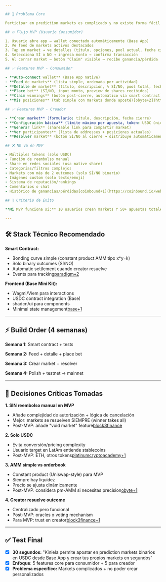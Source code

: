 ```yaml
---

## 🎯 Problema Core

Participar en prediction markets es complicado y no existe forma fácil de crear mercados personalizados en español/LatAm[codiant+1](https://codiant.com/blog/web3-experiences-a-ui-ux-designers-guide/)

## 🔥 Flujo MVP (Usuario Consumidor)

1. Usuario abre app → wallet conectado automáticamente (Base App)
2. Ve feed de markets activos destacados
3. Tap en market → ve detalles (título, opciones, pool actual, fecha cierre)
4. Selecciona SÍ o NO → ingresa monto → confirma transacción
5. Al cerrar market → botón "Claim" visible → recibe ganancia/pérdida

## ✅ Features MVP - Consumidor

- **Auto-connect wallet** (Base App native)
- **Feed de markets** (lista simple, ordenada por actividad)
- **Detalle de market** (título, descripción, % SÍ/NO, pool total, fecha cierre)
- **Place bet** (SÍ/NO, input monto, preview de shares recibidos)
- **Claim winnings** (botón post-cierre, automático vía smart contract)
- **Mis posiciones** (tab simple con markets donde aposté)[obyte+2](https://blog.obyte.org/introducing-prophet-prediction-markets-based-on-bonding-curves-3716651db344)

## ✅ Features MVP - Creador

- **Crear market** (formulario: título, descripción, fecha cierre)
- **Configuración básica** (límite máximo por apuesta, token: USDC únicamente)
- **Generar link** (shareable link para compartir market)
- **Ver participantes** (lista de addresses + posiciones actuales)
- **Resolver market** (botón SÍ/NO al cierre → distribuye automáticamente)[ethresear+1](https://ethresear.ch/t/bonding-curve-implementation-for-prediction-markets-market-making-without-liquidity-providers-and-impermanent-losses/8046)

## ❌ NO va en MVP

- Múltiples tokens (solo USDC)
- Función de reembolso manual
- Share en redes sociales (usa native share)
- Categorías/filtros complejos
- Markets con más de 2 outcomes (solo SÍ/NO binario)
- Imágenes custom (solo texto/emoji)
- Sistema de reputación/rankings
- Comentarios o chat
- Histórico de ganancias/pérdidas[coinbound+1](https://coinbound.io/web3-ux-design-guide/)

## 🎊 Criterio de Éxito

**Mi MVP funciona si:** 10 usuarios crean markets Y 50+ apuestas totales en primera semana[tde](https://tde.fi/founder-resource/blogs/web3-strategy/how-web3-founders-can-leverage-prediction-markets-like-myriad/)

---
```


## 🛠️ Stack Técnico Recomendado

**Smart Contract:**

- Bonding curve simple (constant product AMM tipo x*y=k)
- Solo binary outcomes (SÍ/NO)
- Automatic settlement cuando creator resuelve
- Events para tracking[paradigm+2](https://www.paradigm.xyz/2024/11/pm-amm)

**Frontend (Base Mini Kit):**

- Wagmi/Viem para interactions
- USDC contract integration (Base)
- shadcn/ui para components
- Minimal state management[base+1](https://blog.base.org/the-state-of-base-at-basecamp-2025)

---

## ⚡ Build Order (4 semanas)

**Semana 1:** Smart contract + tests

**Semana 2:** Feed + detalle + place bet

**Semana 3:** Crear market + resolver

**Semana 4:** Polish + testnet → mainnet

---

## 🚨 Decisiones Críticas Tomadas

**1. SIN reembolso manual en MVP**

- Añade complejidad de autorización + lógica de cancelación
- Mejor: markets se resuelven SIEMPRE (winner takes all)
- Post-MVP: añade "void market" feature[block3finance](https://www.block3finance.com/the-legal-challenges-facing-crypto-betting-in-2025)

**2. Solo USDC**

- Evita conversión/pricing complexity
- Usuario target en LatAm entiende stablecoins
- Post-MVP: ETH, otros tokens[platinumcryptoacademy+1](https://www.platinumcryptoacademy.com/cryptocurrency-investment/the-crypto-gambling-boom-why-2025-is-the-year-to-bet-with-blockchain/)

**3. AMM simple vs orderbook**

- Constant product (Uniswap-style) para MVP
- Siempre hay liquidez
- Precio se ajusta dinámicamente
- Post-MVP: considera pm-AMM si necesitas precision[obyte+1](https://blog.obyte.org/introducing-prophet-prediction-markets-based-on-bonding-curves-3716651db344)

**4. Creator resuelve outcome**

- Centralizado pero funcional
- Post-MVP: oracles o voting mechanism
- Para MVP: trust en creator[block3finance+1](https://www.block3finance.com/the-legal-challenges-facing-crypto-betting-in-2025)

---

## ✅ Test Final

- [x]  **30 segundos:** "Kiniela permite apostar en prediction markets binarios en USDC desde Base App y crear tus propios markets en segundos"
- [x]  **Enfoque:** 5 features core para consumidor + 5 para creador
- [x]  **Problema específico:** Markets complicados + no poder crear personalizados